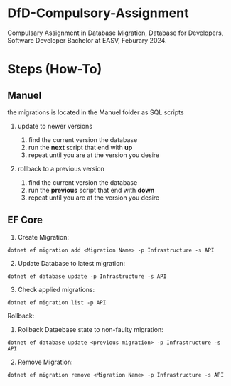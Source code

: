 # DfD-Compulsory-Assignment
Compulsary Assignment in Database Migration, Database for Developers, Software Developer Bachelor at EASV, Feburary 2024.

# Steps (How-To)

## Manuel

the migrations is located in the Manuel folder as SQL scripts

1. update to newer versions
    
    1. find the current version the database 
    2. run the <b>next</b> script that end with <b>up</b>
    3. repeat until you are at the version you desire

3. rollback to a previous version

    1. find the current version the database 
    2. run the <b>previous</b> script that end with <b>down</b>
    3. repeat until you are at the version you desire

## EF Core

1. Create Migration:

```console
dotnet ef migration add <Migration Name> -p Infrastructure -s API
```

2. Update Database to latest migration:
```console
dotnet ef database update -p Infrastructure -s API
```

3. Check applied migrations:
```console
dotnet ef migration list -p API
```

Rollback:
1. Rollback Dataebase state to non-faulty migration:
```console
dotnet ef database update <previous migration> -p Infrastructure -s API
```

2. Remove Migration:
```console
dotnet ef migration remove <Migration Name> -p Infrastructure -s API
```

